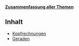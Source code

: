 

[**Zusammenfassung aller Themen**](Zusammenfassung.md)

## Inhalt

- [Kopfrechnungen](Kopfrechnungen.md)
- [Geraden](./Geraden.md)